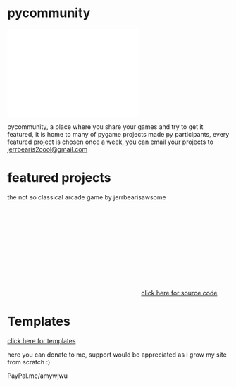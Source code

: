 # pycommunity
<embed src="pycommunity.pdf" width="300px" height="200px" /> <p>pycommunity, a place where you share your games and try to get it featured, it is home to many of pygame projects made py participants, every featured project is chosen once a week, you can email your projects to jerrbearis2cool@gmail.com</p>
<h1>featured projects</h1>
<p>the not so classical arcade game by jerrbearisawsome</p>
<embed src="my game-1.jpg" width="300px" height="200px" />
<a href="https://github.com/pycommunity30/pycommunity/blob/master/cool%20-%20Copy.py">click here for source code</a>
<h1>Templates</h1>
<a href="https://github.com/pycommunity30/pycommunity/blob/master/game templates">click here for templates</a>
<p>here you can donate to me, support would be appreciated as i grow my site from scratch :)</p>
<p>PayPal.me/amywjwu</p>


